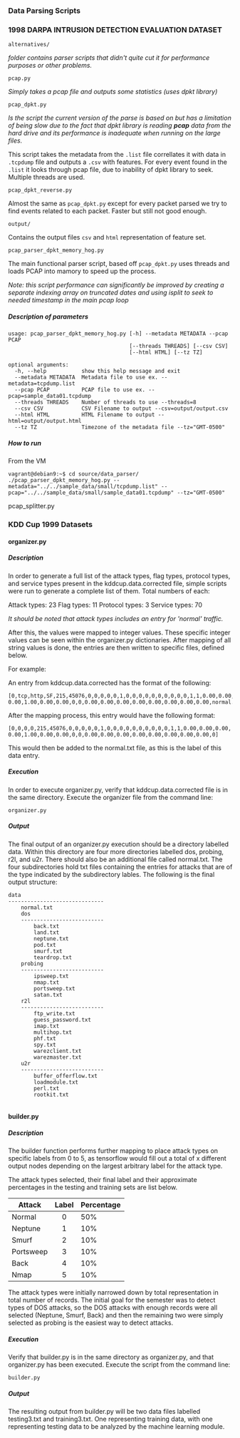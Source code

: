 ### Data Parsing Scripts

### 1998 DARPA INTRUSION DETECTION EVALUATION DATASET

`alternatives/` 

*folder contains parser scripts that didn't quite cut it for performance purposes or other problems.*

`pcap.py`

*Simply takes a pcap file and outputs some statistics (uses dpkt library)*

`pcap_dpkt.py`

*Is the script the current version of the parse is based on but has a limitation of being slow due to the fact that dpkt library is reading **pcap** data from the hard drive and its performance is inadequate when running on the large files.*

This script takes the metadata from the `.list` file correllates it with data in `.tcpdump` file and outputs a `.csv` with features. For every event found in the `.list` it looks through pcap file, due to inability of dpkt library to seek. Multiple threads are used.

`pcap_dpkt_reverse.py`

Almost the same as `pcap_dpkt.py` except for every packet parsed we try to find events related to each packet. Faster but still not good enough.

`output/`

Contains the output files `csv` and `html` representation of feature set.

`pcap_parser_dpkt_memory_hog.py`

The main functional parser script, based off `pcap_dpkt.py` uses threads and loads PCAP into mamory to speed up the process.

*Note: this script performance can significantly be improved by creating a separate indexing array on truncated dates and using isplit to seek to needed timestamp in the main pcap loop*
##### Description of parameters
```
usage: pcap_parser_dpkt_memory_hog.py [-h] --metadata METADATA --pcap PCAP
                                      [--threads THREADS] [--csv CSV]
                                      [--html HTML] [--tz TZ]

optional arguments:
  -h, --help           show this help message and exit
  --metadata METADATA  Metadata file to use ex. --metadata=tcpdump.list
  --pcap PCAP          PCAP file to use ex. --pcap=sample_data01.tcpdump
  --threads THREADS    Number of threads to use --threads=8
  --csv CSV            CSV Filename to output --csv=output/output.csv
  --html HTML          HTML Filename to output --html=output/output.html
  --tz TZ              Timezone of the metadata file --tz="GMT-0500"
```
##### How to run
From the VM

```
vagrant@debian9:~$ cd source/data_parser/
./pcap_parser_dpkt_memory_hog.py --metadata="../../sample_data/small/tcpdump.list" --pcap="../../sample_data/small/sample_data01.tcpdump" --tz="GMT-0500"
```



pcap_splitter.py	


### KDD Cup 1999 Datasets
#### organizer.py      
##### Description
In order to generate a full list of the attack types, flag types, protocol 
types, and service types present in the kddcup.data.corrected file, simple 
scripts were run to generate a complete list of them. Total numbers of each:

Attack types:   23
Flag types:     11
Protocol types:  3
Service types:  70 

*It should be noted that attack types includes an entry for 'normal' traffic.*

After this, the values were mapped to integer values. These specific integer 
values can be seen within the organizer.py dictionaries. After mapping of all
string values is done, the entries are then written to specific files, defined
below. 

For example:

An entry from kddcup.data.corrected has the format of the following:
```
[0,tcp,http,SF,215,45076,0,0,0,0,0,1,0,0,0,0,0,0,0,0,0,0,1,1,0.00,0.00,0.00,
0.00,1.00,0.00,0.00,0,0,0.00,0.00,0.00,0.00,0.00,0.00,0.00,0.00,normal.]
```
After the mapping process, this entry would have the following format:
```
[0,0,0,0,215,45076,0,0,0,0,0,1,0,0,0,0,0,0,0,0,0,0,1,1,0.00,0.00,0.00,
0.00,1.00,0.00,0.00,0,0,0.00,0.00,0.00,0.00,0.00,0.00,0.00,0.00,0]
```
This would then be added to the normal.txt file, as this is the label of this
data entry. 
##### Execution
In order to execute organizer.py, verify that kddcup.data.corrected file is 
in the same directory. Execute the organizer file from the command line:
```
organizer.py
```
##### Output
The final output of an organizer.py execution should be a directory labelled 
data. Within this directory are four more directories labelled dos, probing,
r2l, and u2r. There should also be an additional file called normal.txt. The 
four subdirectories hold txt files containing the entries for attacks that are 
of the type indicated by the subdirectory lables. The following is the final 
output structure:
```
data
------------------------------
	normal.txt
	dos
	--------------------------
		back.txt
		land.txt
		neptune.txt
		pod.txt
		smurf.txt
		teardrop.txt
	probing
	--------------------------
		ipsweep.txt
		nmap.txt
		portsweep.txt
		satan.txt
	r2l
	--------------------------
		ftp_write.txt
		guess_password.txt
		imap.txt
		multihop.txt
		phf.txt
		spy.txt
		warezclient.txt
		warezmaster.txt
	u2r
	--------------------------
		buffer_offerflow.txt
		loadmodule.txt
		perl.txt
		rootkit.txt
		
 ```
#### builder.py                                                                  
##### Description
The builder function performs further mapping to place attack types on specific
labels from 0 to 5, as tensorflow would fill out a total of x different output
nodes depending on the largest arbitrary label for the attack type. 

The attack types selected, their final label and their approximate percentages 
in the testing and training sets are list below.

Attack    | Label | Percentage
---------|:------:|----------
Normal    |     0 |        50%
Neptune   |     1 |        10%
Smurf     |     2 |        10%
Portsweep |     3 |        10%
Back      |     4 |        10%
Nmap      |     5 |        10%

The attack types were initially narrowed down by total representation in total 
number of records. The initial goal for the semester was to detect types of DOS
attacks, so the DOS attacks with enough records were all selected (Neptune, 
Smurf, Back) and then the remaining two were simply selected as probing is the 
easiest way to detect attacks. 
 ##### Execution
 Verify that builder.py is in the same directory as organizer.py, and that 
 organizer.py has been executed. Execute the script from the command line:
 ```
 builder.py
 ```
 ##### Output
 The resulting output from builder.py will be two data files labelled
 testing3.txt and training3.txt. One representing training data, with one
 representing testing data to be analyzed by the machine learning module.
 
